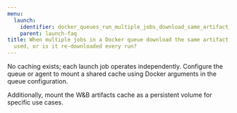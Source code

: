 ```yaml
---
menu:
  launch:
    identifier: docker_queues_run_multiple_jobs_download_same_artifact_useartifact
    parent: launch-faq
title: When multiple jobs in a Docker queue download the same artifact, is any caching
  used, or is it re-downloaded every run?
---
```


No caching exists; each launch job operates independently. Configure the queue or agent to mount a shared cache using Docker arguments in the queue configuration.

Additionally, mount the W&B artifacts cache as a persistent volume for specific use cases.